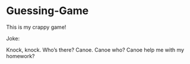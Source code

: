 # Guessing-Game
This is my crappy game!

Joke:

Knock, knock. Who’s there? Canoe. Canoe who? Canoe help me with my homework?